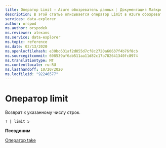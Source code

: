 ```yaml
---
title: Оператор Limit — Azure обозреватель данных | Документация Майкрософт
description: В этой статье описывается оператор Limit в Azure обозреватель данных.
services: data-explorer
author: orspod
ms.author: orspodek
ms.reviewer: alexans
ms.service: data-explorer
ms.topic: reference
ms.date: 02/13/2020
ms.openlocfilehash: e30bc631af2d055d7cf8c2720a60637f4b76f8cb
ms.sourcegitcommit: 608539af6ab511aa11d82c17b782641340fc8974
ms.translationtype: MT
ms.contentlocale: ru-RU
ms.lasthandoff: 10/20/2020
ms.locfileid: "92246577"
---
```

# <a name="limit-operator"></a>Оператор limit

Возврат к указанному числу строк.

```kusto
T | limit 5
```

**Псевдоним**

[Оператор take](takeoperator.md)
